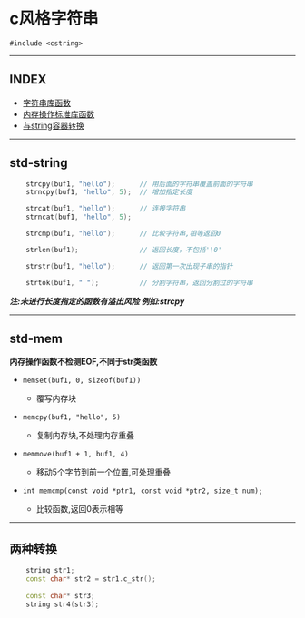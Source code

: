 # c风格字符串
`#include <cstring>`

---

## INDEX

- [字符串库函数](#std-string)
- [内存操作标准库函数](#std-mem)
- [与string容器转换](#to-string)

---

## **std-string**
```c
	strcpy(buf1, "hello");		// 用后面的字符串覆盖前面的字符串
	strncpy(buf1, "hello", 5);	// 增加指定长度

	strcat(buf1, "hello");		// 连接字符串
	strncat(buf1, "hello", 5);

	strcmp(buf1, "hello");		// 比较字符串,相等返回0

	strlen(buf1);				// 返回长度，不包括'\0'

	strstr(buf1, "hello");		// 返回第一次出现子串的指针

	strtok(buf1, " ");			// 分割字符串，返回分割过的字符串
```
___注:未进行长度指定的函数有溢出风险 例如:strcpy___

---

## **std-mem**

__内存操作函数不检测EOF,不同于str类函数__
- `memset(buf1, 0, sizeof(buf1))`
  - 覆写内存块

- `memcpy(buf1, "hello", 5)`
  - 复制内存块,不处理内存重叠

- `memmove(buf1 + 1, buf1, 4)`
  - 移动5个字节到前一个位置,可处理重叠

- `int memcmp(const void *ptr1, const void *ptr2, size_t num);`
  - 比较函数,返回0表示相等

--- 

## 两种转换
```cpp
	string str1;
	const char* str2 = str1.c_str();
	
	const char* str3;
	string str4(str3);
```
